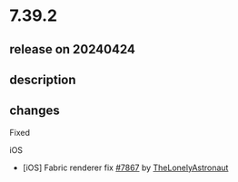 # 7.39.2

## release on 20240424

## description

## changes

Fixed

iOS

* [iOS] Fabric renderer fix <a href="https://github.com/wix/react-native-navigation/pull/7867" data-hovercard-type="pull_request" data-hovercard-url="/wix/react-native-navigation/pull/7867/hovercard">#7867</a> by <a href="https://github.com/TheLonelyAstronaut">TheLonelyAstronaut</a>

